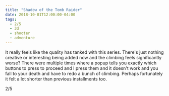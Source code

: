 ```yaml
---
title: "Shadow of the Tomb Raider"
date: 2018-10-01T12:00:00-04:00
tags:
  - 2/5
  - 3d
  - shooter
  - adventure
---
```


It really feels like the quality has tanked with this series. There's just nothing creative or interesting being added now and the climbing feels significantly worse? There were multiple times where a popup tells you exactly which buttons to press to proceed and I press them and it doesn't work and you fall to your death and have to redo a bunch of climbing. Perhaps fortunately it felt a lot shorter than previous installments too.

2/5
